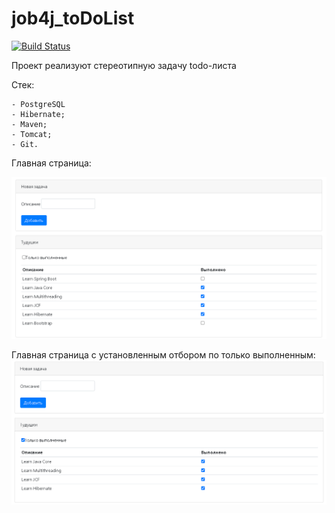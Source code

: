 # job4j_toDoList

[![Build Status](https://travis-ci.org/eRqa/job4j_toDoList.svg?branch=master)](https://travis-ci.org/eRqa/job4j_toDoList)

Проект реализуют стереотипную задачу todo-листа

Стек:

    - PostgreSQL
    - Hibernate;
    - Maven;
    - Tomcat;
    - Git.
    

Главная страница:

![Image alt](https://raw.githubusercontent.com/eRqa/job4j_toDoList/master/images/IndexPage.png)

Главная страница с установленным отбором по только выполненным:
![Image alt](https://raw.githubusercontent.com/eRqa/job4j_toDoList/master/images/IndexPageCompletedOnly.png)
